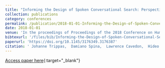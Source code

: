 ```yaml
---
title: "Informing the Design of Spoken Conversational Search: Perspective Paper"
collection: publications
category: conferences
permalink: /publication/2018-01-01-Informing-the-Design-of-Spoken-Conversational-Search-Perspective-Paper
date: 2018-01-01
venue: 'In the proceedings of Proceedings of the 2018 Conference on Human Information Interaction and Retrieval, CHIIR 2018, New Brunswick, NJ, USA, March 11-15, 2018'
bibtexurl: '/files/bib/Informing-the-Design-of-Spoken-Conversational-Search-Perspective-Paper.bib'
paperurl: 'https://doi.org/10.1145/3176349.3176387'
citation: ' Johanne Trippas,  Damiano Spina,  Lawrence Cavedon,  Hideo Joho,  Mark Sanderson, &quot;Informing the Design of Spoken Conversational Search: Perspective Paper.&quot; In the proceedings of Proceedings of the 2018 Conference on Human Information Interaction and Retrieval, CHIIR 2018, New Brunswick, NJ, USA, March 11-15, 2018, 2018.'
---
```

[Access paper here](https://doi.org/10.1145/3176349.3176387){:target="_blank"}
